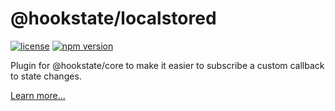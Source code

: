 # @hookstate/localstored

[![license](https://img.shields.io/github/license/avkonst/hookstate)](https://img.shields.io/github/license/avkonst/hookstate) [![npm version](https://img.shields.io/npm/v/@hookstate/subscribable.svg?maxAge=300&label=version&colorB=007ec6)](https://www.npmjs.com/package/@hookstate/subscribable)

Plugin for @hookstate/core to make it easier to subscribe a custom callback to state changes.

[Learn more...](https://hookstate.js.org/docs/extensions-subscribable)

